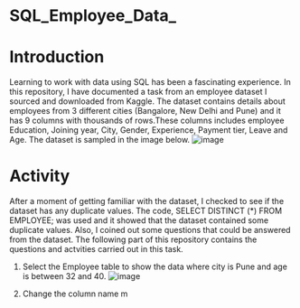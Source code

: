# SQL_Employee_Data_
# Introduction
Learning to work with data using SQL has been a fascinating experience. In this repository, I have documented a task from an employee dataset I sourced and downloaded from Kaggle. The dataset contains details about employees from 3 different cities (Bangalore, New Delhi and Pune) and it has 9 columns with thousands of rows.These columns includes employee Education, Joining year, City, Gender, Experience, Payment tier, Leave and Age. The dataset is sampled in the image below.
![image](https://github.com/dianeanalyst/SQL_Employee_Data_/assets/120665115/c36a7c39-bd08-4da6-b3e9-2d862c59aba7)
# Activity
After a moment of getting familiar with the dataset, I checked to see if the dataset has any duplicate values. The code, SELECT DISTINCT (*) FROM EMPLOYEE; was used and it showed that the dataset contained some duplicate values. Also, I coined out some questions that could be answered from the dataset. The following part of this repository contains the questions and actvities carried out in this task.
1. Select the Employee table to show the data where city is Pune and age is between 32 and 40.
![image](https://github.com/dianeanalyst/SQL_Employee_Data_/assets/120665115/a201cdf3-0f92-479f-82f4-45c8d770fb8c)

2.  Change the column name m
